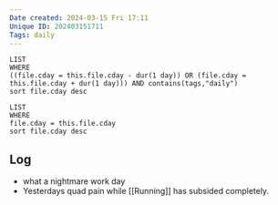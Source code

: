 ```yaml
---
Date created: 2024-03-15 Fri 17:11
Unique ID: 202403151711
Tags: daily
---
```

``` dataview
LIST
WHERE 
((file.cday = this.file.cday - dur(1 day)) OR (file.cday = this.file.cday + dur(1 day))) AND contains(tags,"daily")
sort file.cday desc
```
``` dataview
LIST
WHERE 
file.cday = this.file.cday
sort file.cday desc
```
## Log
- what a nightmare work day
- Yesterdays quad pain while [[Running]] has subsided completely. 
